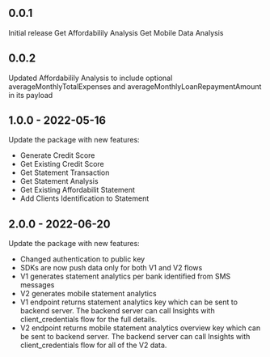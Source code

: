 ## 0.0.1

Initial release
Get Affordabilily Analysis
Get Mobile Data Analysis

## 0.0.2

Updated Affordabilily Analysis to include optional averageMonthlyTotalExpenses and averageMonthlyLoanRepaymentAmount in its payload

## 1.0.0 - 2022-05-16

Update the package with new features:
* Generate Credit Score 
* Get Existing Credit Score
* Get Statement Transaction 
* Get Statement Analysis
* Get Existing Affordabilit Statement
* Add Clients Identification to Statement

## 2.0.0 - 2022-06-20

Update the package with new features:
* Changed authentication to public key
* SDKs are now push data only for both V1 and V2 flows
* V1 generates statement analytics per bank identified from SMS messages
* V2 generates mobile statement analytics
* V1 endpoint returns statement analytics key which can be sent to backend server. The backend server can call Insights with client_credentials flow for the full details.
* V2 endpoint returns mobile statement analytics overview key which can be sent to backend server. The backend server can call Insights with client_credentials flow for all of the V2 data.